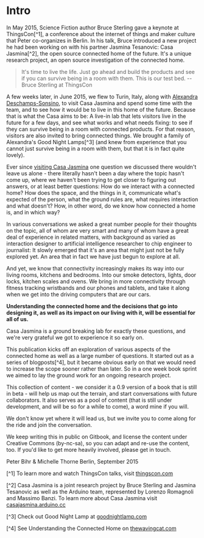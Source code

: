 # Intro

In May 2015, Science Fiction author Bruce Sterling gave a keynote at ThingsCon[^1], a conference about the internet of things and maker culture that Peter co-organizes in Berlin. In his talk, Bruce introduced a new project he had been working on with his partner Jasmina Tesanovic: Casa Jasmina[^2], the open source connected home of the future. It's a unique research project, an open source investigation of the connected home.

> It's time to live the life. Just go ahead and build the products and see if you can survive being in a room with them. This is our test bed.
-- Bruce Sterling at ThingsCon

A few weeks later, in June 2015, we flew to Turin, Italy, along with [Alexandra Deschamps-Sonsino](http://designswarm.com), to visit Casa Jasmina and spend some time with the team, and to see how it would be to live in this home of the future. Because that is what the Casa aims to be: A live-in lab that lets visitors live in the future for a few days, and see what works and what needs fixing: to see if they can survive being in a room with connected products. For that reason, visitors are also invited to bring connected things. We brought a family of Alexandra's Good Night Lamps[^3] (and knew from experience that you cannot just survive being in a room with them, but that it is in fact quite lovely).

Ever since [visiting Casa Jasmina](http://www.thewavingcat.com/2015/07/22/visiting-casa-jasmina/) one question we discussed there wouldn't leave us alone - there literally hasn't been a day where the topic hasn't come up, where we haven't been trying to get closer to figuring out answers, or at least better questions: How do we interact with a connected home? How does the space, and the things in it, communicate what's expected of the person, what the ground rules are, what requires interaction and what doesn't? How, in other word, do we know how connected a home is, and in which way?

In various conversations we asked a great number people for their thoughts on the topic, all of whom are very smart and many of whom have a great deal of experience in related matters, with background as varied as interaction designer to artificial intelligence researcher to chip engineer to journalist: It slowly emerged that it's an area that might just not be fully explored yet. An area that in fact we have just begun to explore at all.

And yet, we know that connectivity increasingly makes its way into our living rooms, kitchens and bedrooms. Into our smoke detectors, lights, door locks, kitchen scales and ovens. We bring in more connectivity through fitness tracking wristbands and our phones and tablets, and take it along when we get into the driving computers that are our cars.

**Understanding the connected home and the decisions that go into designing it, as well as its impact on our living with it, will be essential for all of us.**

Casa Jasmina is a ground breaking lab for exactly these questions, and we're very grateful we got to experience it so early on. 

This publication kicks off an exploration of various aspects of the connected home as well as a large number of questions. It started out as a series of blogposts[^4], but it became obvious early on that we would need to increase the scope sooner rather than later. So in a one week book sprint we aimed to lay the ground work for an ongoing research project. 

This collection of content - we consider it a 0.9 version of a book that is still in beta - will help us map out the terrain, and start conversations with future collaborators. It also serves as a pool of content (that is still under development, and will be so for a while to come), a word mine if you will.

We don't know yet where it will lead us, but we invite you to come along for the ride and join the conversation. 

We keep writing this in public on Gitbook, and license the content under Creative Commons (by-nc-sa), so you can adapt and re-use the content, too. If you'd like to get more heavily involved, please get in touch.



Peter Bihr & Michelle Thorne
Berlin, September 2015

[^1] To learn more and watch ThingsCon talks, visit [thingscon.com](http://thingscon.com)

[^2] Casa Jasmina is a joint research project by Bruce Sterling and Jasmina Tesanovic as well as the Arduino team, represented by Lorenzo Romagnoli and Massimo Banzi. To learn more about Casa Jasmina visit [casajasmina.arduino.cc](http://casajasmina.arduino.cc)

[^3] Check out Good Night Lamp at [goodnightlamp.com](http://goodnightlamp.com)

[^4] See Understanding the Connected Home on [thewavingcat.com](http://www.thewavingcat.com/tag/understandingtheconnectedhome/)
